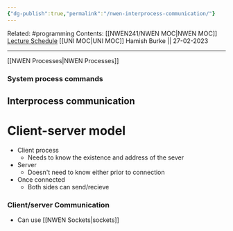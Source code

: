 ```yaml
---
{"dg-publish":true,"permalink":"/nwen-interprocess-communication/"}
---
```


Related: #programming 
Contents: [[NWEN241/NWEN MOC\|NWEN MOC]]
[Lecture Schedule](https://ecs.wgtn.ac.nz/Courses/NWEN241_2023T1/LectureSchedule)
[[UNI MOC\|UNI MOC]]
Hamish Burke || 27-02-2023
***

[[NWEN Processes\|NWEN Processes]]


### System process commands




## Interprocess communication




# Client-server model
- Client process
	- Needs to know the existence and address of the sever
- Server 
	- Doesn't need to know either prior to connection
- Once connected
	- Both sides can send/recieve


### Client/server Communication
- Can use [[NWEN Sockets\|sockets]]


